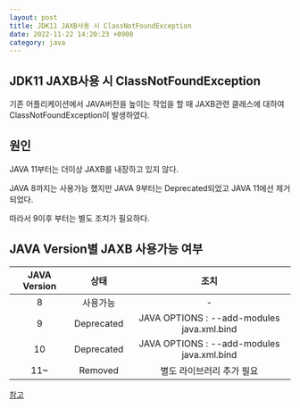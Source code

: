 ```yaml
---
layout: post
title: JDK11 JAXB사용 시 ClassNotFoundException
date: 2022-11-22 14:20:23 +0900
category: java
---
```


## JDK11 JAXB사용 시 ClassNotFoundException
기존 어플리케이션에서 JAVA버전을 높이는 작업을 할 때 JAXB관련 클래스에 대하여 ClassNotFoundException이 발생하였다.

## 원인
JAVA 11부터는 더이상 JAXB를 내장하고 있지 않다.

JAVA 8까지는 사용가능 했지만 JAVA 9부터는 Deprecated되었고 JAVA 11에선 제거 되었다.

따라서 9이후 부터는 별도 조치가 필요하다.

## JAVA Version별 JAXB 사용가능 여부

| JAVA Version  |상태|조치|
|:-------------:|:--:|:--:|
|       8       |사용가능| - |
|       9       |Deprecated| JAVA OPTIONS : --add-modules java.xml.bind |
|      10       |Deprecated| JAVA OPTIONS : --add-modules java.xml.bind |
|      11~      |Removed| 별도 라이브러리 추가 필요 |


[참고](https://www.oracle.com/java/technologies/javase/11-relnote-issues.html#JDK-8190378)
